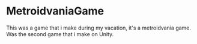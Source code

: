 # MetroidvaniaGame
This was a game that i make during my vacation, it's a metroidvania game. Was the second game that i make on Unity.
